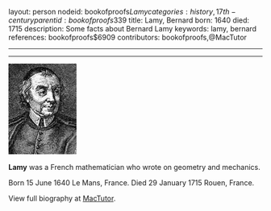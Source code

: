 layout: person
nodeid: bookofproofs$Lamy
categories: history,17th-century
parentid: bookofproofs$339
title: Lamy, Bernard
born: 1640
died: 1715
description: Some facts about Bernard Lamy
keywords: lamy, bernard
references: bookofproofs$6909
contributors: bookofproofs,@MacTutor

---


---

![Lamy.jpg](https://github.com/bookofproofs/bookofproofs.github.io/blob/main/_sources/_assets/images/portraits/Lamy.jpg?raw=true)

**Lamy** was a French mathematician who wrote on geometry and mechanics.

Born 15 June 1640 Le Mans, France. Died 29 January 1715 Rouen, France.


View full biography at [MacTutor](https://mathshistory.st-andrews.ac.uk/Biographies/Lamy/).